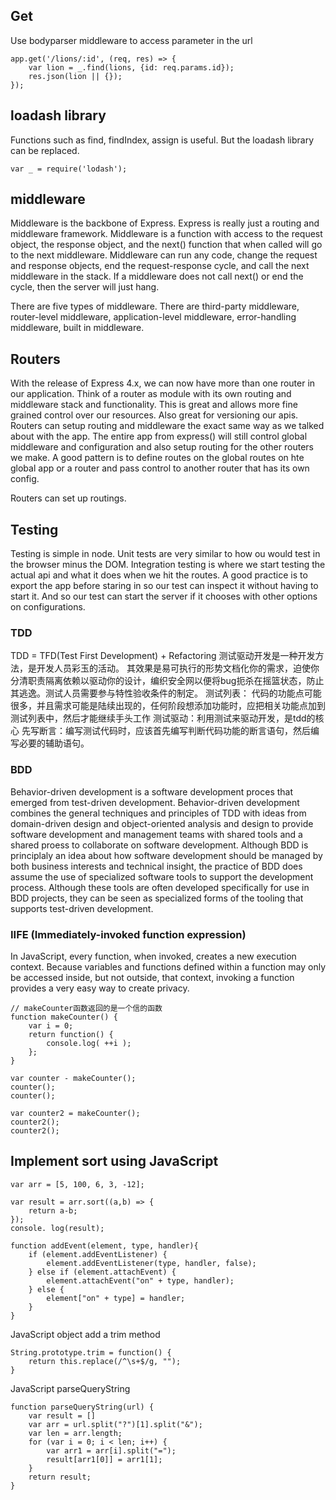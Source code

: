 ## Get
Use bodyparser middleware to access parameter in the url
```
app.get('/lions/:id', (req, res) => {
	var lion = _.find(lions, {id: req.params.id});
	res.json(lion || {});
});
```

## loadash library
Functions such as find, findIndex, assign is useful.
But the loadash library can be replaced.
```
var _ = require('lodash');
```
## middleware
Middleware is the backbone of Express. Express is really just a routing and middleware framework.
Middleware is a function with access to the request object, the response object, and the next() function that when called will go to the next middleware. Middleware can run any code, change the request and response objects, end the request-response cycle, and call the next middleware in the stack. If a middleware does not call next() or end the cycle, then the server will just hang.

There are five types of middleware.
There are third-party middleware, router-level middleware, application-level middleware, error-handling middleware, built in middleware.  

## Routers
With the release of Express 4.x, we can now have more than one router in our application. Think of a router as module with its own routing and middleware stack and functionality. This is great and allows more fine grained control over our resources. Also great for versioning our apis. Routers can setup routing and middleware the exact same way as we talked about with the app. The entire app from express() will still control global middleware and configuration and also setup routing for the other routers we make.
A good pattern is to define routes on the global routes on hte global app or a router and pass control to another router that has its own config.

Routers can set up routings.

## Testing
Testing is simple in node. Unit tests are very similar to how ou would test in the browser minus the DOM. Integration testing is where we start testing the actual api and what it does when we hit the routes.
A good practice is to export the app before staring in so our test can inspect it without having to start it. And so our test can start the server if it chooses with other options on configurations.

### TDD
TDD = TFD(Test First Development) + Refactoring
测试驱动开发是一种开发方法，是开发人员彩玉的活动。 其效果是易可执行的形势文档化你的需求，迫使你分清职责隔离依赖以驱动你的设计，编织安全网以便将bug扼杀在摇篮状态，防止其逃逸。测试人员需要参与特性验收条件的制定。
测试列表： 代码的功能点可能很多，并且需求可能是陆续出现的，任何阶段想添加功能时，应把相关功能点加到测试列表中，然后才能继续手头工作
测试驱动：利用测试来驱动开发，是tdd的核心
先写断言：编写测试代码时，应该首先编写判断代码功能的断言语句，然后编写必要的辅助语句。

### BDD
Behavior-driven development is a software development proces that emerged from test-driven development. Behavior-driven development combines the general techniques and principles of TDD with ideas from domain-driven design and object-oriented analysis and design to provide software development and management teams with shared tools and a shared proess to collaborate on software development.
Although BDD is principlaly an idea about how software development should be managed by both business interests and technical insight, the practice of BDD does assume the use of specialized software tools to support the development process. Although these tools are often developed specifically for use in BDD projects, they can be seen as specialized forms of the tooling that supports test-driven development.

### IIFE (Immediately-invoked function expression)
In JavaScript, every function, when invoked, creates a new execution context. Because variables and functions defined within a function may only be accessed inside, but not outside, that context, invoking a function provides a very easy way to create privacy.

```
// makeCounter函数返回的是一个信的函数
function makeCounter() {
	var i = 0;
	return function() {
		console.log( ++i );
	};
}

var counter - makeCounter();
counter();
counter();

var counter2 = makeCounter();
counter2();
counter2();
```

## Implement sort using JavaScript
```
var arr = [5, 100, 6, 3, -12];

var result = arr.sort((a,b) => {
	return a-b;
});
console. log(result);
```

```
function addEvent(element, type, handler){
	if (element.addEventListener) {
		element.addEventListener(type, handler, false);
	} else if (element.attachEvent) {
		element.attachEvent("on" + type, handler);
	} else {
		element["on" + type] = handler;
	}
}
```
JavaScript object add a trim method
```
String.prototype.trim = function() {
	return this.replace(/^\s+$/g, "");
}
```

JavaScript parseQueryString
```
function parseQueryString(url) {
	var result = []
	var arr = url.split("?")[1].split("&");
	var len = arr.length;
	for (var i = 0; i < len; i++) {
		var arr1 = arr[i].split("=");
		result[arr1[0]] = arr1[1];
	}
	return result;
}
```
